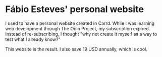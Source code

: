 # Fábio Esteves' personal website

I used to have a personal website created in Carrd. 
While I was learning web development through The Odin Project, my subscription expired. Instead of re-subscribing, I thought "why not create it myself as a way to test what I already know?"

This website is the result. I also save 19 USD annually, which is cool. 
